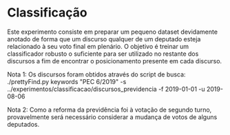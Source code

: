 # Classificação

Este experimento consiste em preparar um pequeno dataset devidamente anotado de forma que um discurso qualquer de um deputado esteja relacionado à seu voto final em plenário. O objetivo é treinar um classificador robusto o suficiente para ser utilizado no restante dos discursos a fim de encontrar o posicionamento presente em cada discurso.

Nota 1: Os discursos foram obtidos através do script de busca:
./prettyFind.py keywords "PEC 6/2019" -s ../experimentos/classificacao/discursos_previdencia -f 2019-01-01 -u 2019-08-06

Nota 2: Como a reforma da previdência foi à votação de segundo turno, provavelmente será necessário considerar a mudança de votos de alguns deputados.

